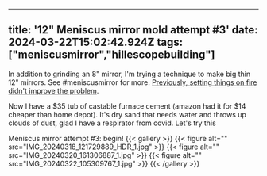 
---
title: '12" Meniscus mirror mold attempt #3'
date: 2024-03-22T15:02:42.924Z
tags: ["meniscusmirror","hillescopebuilding"]
---
In addition to grinding an 8" mirror, I'm trying a technique to make big thin 12" mirrors. See #meniscusmirror for more. [Previously, setting things on fire didn't improve the problem](https://cohost.org/hillexed/post/4611581-setting-things-on-fi).

Now I have a $35 tub of castable furnace cement (amazon had it for $14 cheaper than home depot). It's dry sand that needs water and throws up clouds of dust, glad I have a respirator from covid. Let's try this

Meniscus mirror attempt #3: begin!
{{< gallery >}}
{{< figure alt="" src="IMG_20240318_121729889_HDR_1.jpg" >}}
{{< figure alt="" src="IMG_20240320_161306887_1.jpg" >}}
{{< figure alt="" src="IMG_20240322_105309767_1.jpg" >}}
{{< /gallery >}}


